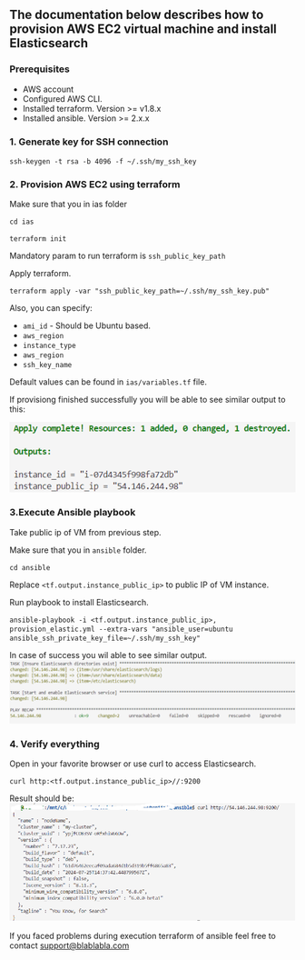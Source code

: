 ## The documentation below describes how to provision AWS EC2 virtual machine and install Elasticsearch

### Prerequisites
- AWS account
- Configured AWS CLI.
- Installed terraform. Version >= v1.8.x
- Installed ansible. Version >= 2.x.x

### 1. Generate key for SSH connection

```shell 
ssh-keygen -t rsa -b 4096 -f ~/.ssh/my_ssh_key
```

### 2. Provision AWS EC2 using terraform 

Make sure that you in ias folder 

```shell 
cd ias
```

```shell 
terraform init
```

Mandatory param to run terraform is `ssh_public_key_path`

Apply terraform.
```shell 
terraform apply -var "ssh_public_key_path=~/.ssh/my_ssh_key.pub"
```

Also, you can specify:
- `ami_id` - Should be Ubuntu based.
- `aws_region`
- `instance_type`
- `aws_region` 
- `ssh_key_name`

Default values can be found in `ias/variables.tf` file.

If provisiong finished successfully you will be able to see similar output to this:

![IAS Applied](./images/ias1.PNG)


### 3.Execute Ansible playbook
Take public ip of VM from previous step.

Make sure that you in `ansible` folder.
```shell 
cd ansible
```

Replace `<tf.output.instance_public_ip>` to public IP of VM instance.

Run playbook to install Elasticsearch.
```shell 
ansible-playbook -i <tf.output.instance_public_ip>, provision_elastic.yml --extra-vars "ansible_user=ubuntu ansible_ssh_private_key_file=~/.ssh/my_ssh_key"
```

In case of success you wil able to see similar output. 
![Ansible playbook executed](./images/ans1.PNG)

### 4. Verify everything 

Open in your favorite browser or use curl to access Elasticsearch.

```shell
curl http:<tf.output.instance_public_ip>//:9200
```

Result should be:
![Elasticsearch works](./images/s1.PNG)

If you faced problems during execution terraform of ansible feel free to contact 
[support\@blablabla.com](mailto:hientran@clientdiary.com?subject=ElasticSearch)